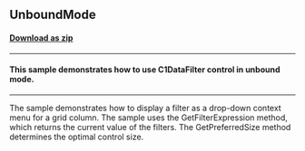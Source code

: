 ## UnboundMode
#### [Download as zip](https://grapecity.github.io/DownGit/#/home?url=https://github.com/GrapeCity/ComponentOne-WinForms-Samples/tree/master/NetFramework\DataFilter\CS\UnboundMode)
____
#### This sample demonstrates how to use C1DataFilter control in unbound mode.
____
The sample demonstrates how to display a filter as a drop-down context menu for a grid column.
The sample uses the GetFilterExpression method, which returns the current value of the filters.
The GetPreferredSize method determines the optimal control size.
